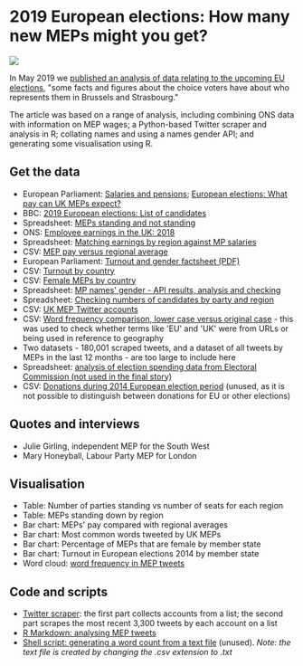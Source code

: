 # 2019 European elections: How many new MEPs might you get?

![](https://ichef.bbci.co.uk/news/624/cpsprodpb/4249/production/_106996961_meppay2-nc.png)

In May 2019 we [published an analysis of data relating to the upcoming EU elections](https://www.bbc.co.uk/news/uk-england-48202795), "some facts and figures about the choice voters have about who represents them in Brussels and Strasbourg."

The article was based on a range of analysis, including combining ONS data with information on MEP wages; a Python-based Twitter scraper and analysis in R; collating names and using a names gender API; and generating some visualisation using R.

## Get the data 

* European Parliament: [Salaries and pensions](https://www.europarl.europa.eu/news/en/faq/13/salaries-and-pensions); [European elections: What pay can UK MEPs expect?](https://www.bbc.co.uk/news/uk-politics-48037162)
* BBC: [2019 European elections: List of candidates](https://www.bbc.co.uk/news/uk-politics-48081172)
* Spreadsheet: [MEPs standing and not standing](https://github.com/BBC-Data-Unit/eu-elections-2019/blob/master/MEPS%20STANDING%20NOT%20STANDING%20CHECKED.xlsx)
* ONS: [Employee earnings in the UK: 2018](https://www.ons.gov.uk/employmentandlabourmarket/peopleinwork/earningsandworkinghours/bulletins/annualsurveyofhoursandearnings/2018)
* Spreadsheet: [Matching earnings by region against MP salaries](https://github.com/BBC-Data-Unit/eu-elections-2019/blob/master/DATA%20FOR%20CHARTS.xlsx)
* CSV: [MEP pay versus regional average](https://github.com/BBC-Data-Unit/eu-elections-2019/blob/master/mepspay.csv)
* European Parliament: [Turnout and gender factsheet (PDF)](https://www.europarl.europa.eu/RegData/etudes/BRIE/2018/614733/EPRS_BRI(2018)614733_EN.pdf)
* CSV: [Turnout by country](https://github.com/BBC-Data-Unit/eu-elections-2019/blob/master/mepturnout.csv)
* CSV: [Female MEPs by country](https://github.com/BBC-Data-Unit/eu-elections-2019/blob/master/femalemeps.csv)
* Spreadsheet: [MP names' gender - API results, analysis and checking](https://github.com/BBC-Data-Unit/eu-elections-2019/blob/master/candidatesnamesGENDEREDapi.xlsx)
* Spreadsheet: [Checking numbers of candidates by party and region](https://github.com/BBC-Data-Unit/eu-elections-2019/blob/master/candidates%20check.xlsx)
* CSV: [UK MEP Twitter accounts](https://github.com/BBC-Data-Unit/eu-elections-2019/blob/master/ukmepaccounts.csv)
* CSV: [Word frequency comparison, lower case versus original case](https://github.com/BBC-Data-Unit/eu-elections-2019/blob/master/wordfrequpperandlower.csv) - this was used to check whether terms like 'EU' and 'UK' were from URLs or being used in reference to geography
* Two datasets - 180,001 scraped tweets, and a dataset of all tweets by MEPs in the last 12 months - are too large to include here
* Spreadsheet: [analysis of election spending data from Electoral Commission (not used in the final story)](https://github.com/BBC-Data-Unit/eu-elections-2019/blob/master/Euro%20Campaign%20Spending%20last3.xlsx)
* CSV: [Donations during 2014 European election period](https://github.com/BBC-Data-Unit/eu-elections-2019/blob/master/donations%20during%20euro%202014%20period.csv) (unused, as it is not possible to distinguish between donations for EU or other elections)

## Quotes and interviews

* Julie Girling, independent MEP for the South West
* Mary Honeyball, Labour Party MEP for London

## Visualisation

* Table: Number of parties standing vs number of seats for each region
* Table: MEPs standing down by region
* Bar chart: MEPs' pay compared with regional averages
* Bar chart: Most common words tweeted by UK MEPs
* Bar chart: Percentage of MEPs that are female by member state
* Bar chart: Turnout in European elections 2014 by member state
* Word cloud: [word frequency in MEP tweets](https://github.com/BBC-Data-Unit/eu-elections-2019/blob/master/meptweets_wordcloud.png)

## Code and scripts

* [Twitter scraper](https://github.com/BBC-Data-Unit/eu-elections-2019/blob/master/meptwitterscraper.py): the first part collects accounts from a list; the second part scrapes the most recent 3,300 tweets by each account on a list
* [R Markdown: analysing MEP tweets](https://github.com/BBC-Data-Unit/eu-elections-2019/blob/master/meptweets.Rmd)
* [Shell script: generating a word count from a text file](https://github.com/BBC-Data-Unit/eu-elections-2019/blob/master/wordfreq.sh) (unused). *Note: the text file is created by changing the .csv extension to .txt*
